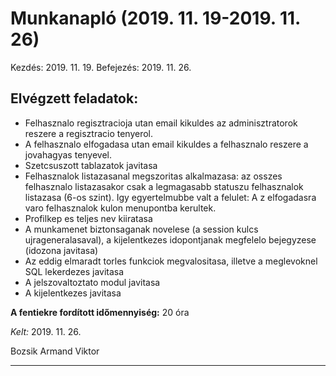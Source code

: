 # Munkanapló (2019. 11. 19-2019. 11. 26)

Kezdés: 2019. 11. 19.
Befejezés: 2019. 11. 26.

## Elvégzett feladatok:

* Felhasznalo regisztracioja utan email kikuldes az adminisztratorok reszere a regisztracio tenyerol.
* A felhasznalo elfogadasa utan email kikuldes a felhasznalo reszere a jovahagyas tenyevel.
* Szetcsuszott tablazatok javitasa
* Felhasznalok listazasanal megszoritas alkalmazasa: az osszes felhasznalo listazasakor csak a legmagasabb statuszu felhasznalok listazasa (6-os szint). 
Igy egyertelmubbe valt a felulet: A z elfogadasra varo felhasznalok kulon menupontba kerultek.
* Profilkep es teljes nev kiiratasa
* A munkamenet biztonsaganak novelese (a session kulcs ujrageneralasaval), a kijelentkezes idopontjanak megfelelo bejegyzese (idozona javitasa)
* Az eddig elmaradt torles funkciok megvalositasa, illetve a meglevoknel SQL lekerdezes javitasa
* A jelszovaltoztato modul javitasa
* A kijelentkezes javitasa

**A fentiekre fordított időmennyiség:** 20 óra

*Kelt:* 2019. 11. 26.  

Bozsik Armand Viktor

---